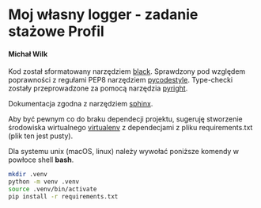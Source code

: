 
# Moj własny logger - zadanie stażowe Profil
#### Michał Wilk


Kod został sformatowany narzędziem [black](). Sprawdzony pod względem
poprawności z regułami PEP8 narzędziem [pycodestyle]().
Type-checki zostały przeprowadzone za pomocą narzędzia [pyright]().

Dokumentacja zgodna z narzędziem [sphinx]().

Aby być pewnym co do braku dependecji projektu, sugeruję 
stworzenie środowiska wirtualnego [virtualenv]() z dependecjami z pliku
requirements.txt (plik ten jest pusty).

Dla systemu unix (macOS, linux) należy wywołać poniższe 
komendy w powłoce shell **bash**.

```bash
mkdir .venv
python -m venv .venv
source .venv/bin/activate
pip install -r requirements.txt
```
